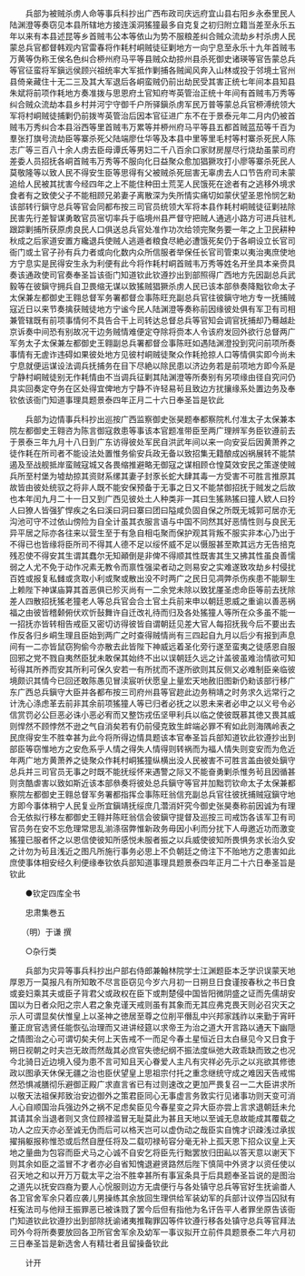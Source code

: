 <!-- { "loadSidebar": true } -->
　　兵部为被贼杀虏人命等事兵科抄出广西布政司庆远府宜山县右阳乡永泰里民人陆渊澄等奏窃见本县所辖地方接连溪洞猺獞最多自克复之初归附立籍当差至永乐五年以来有本县述昆等乡首贼韦公本等依山为势不服粮差纠合贼众流劫乡村杀虏人民蒙总兵官都督韩观内官雷春将作耗村峒贼徒征剿地方一向宁息至永乐十九年首贼韦万黄等伪称王侯名色纠合桺州府马平等县贼众劫掠州县杀死御史诸瑛等官告蒙总兵等官征蛮将军鎭远侯顾兴祖统率大军抵作剿捕各贼闻风奔入山林或投于邻境土官州县倚亲藏住十无二三及其大军退后各峒蛮贼仍前出劫民受其害正统七年间本县知县朱斌将前项作耗地方奏准拨与思恩府土官知府岑英管治正统十年间有首贼韦万秀等纠合贼众流劫本县乡村并河宁守御千户所驿鎭杀虏军民万普等蒙总兵官桺溥统领大军将村峒贼徒捕剿仍前拨岑英管治后因本官征进广东不在于景泰元年二月内仍被首贼韦万秀纠合本县浴西等里首贼韦万累等并桺州府马平等县五都首贼蓝茄等千百为羣张打旗号流劫臣等寨杀死父陆端廖仕华等及本县中里等里毛村等村寨杀死民人陈志广等三百八十余人虏去臣母谭氏等男妇二千八百余口家财房屋尽行烧劫虽蒙司府差委人员招抚各峒首贼韦万秀等不服向化日益聚众愈加猖獗攻打小廖等寨杀死民人莫敬隆等以致人民不得安生臣等思得有父被贼杀死屈害无辜虏去人口节告府司未蒙追给人民被其扰害今经四年之上不能住种田土荒芜人民饿死在途者有之逃移外境求食者有之致使父子不能相顾兄弟妻子离散深为失所情实痛切如蒙伏望圣恩怜悯乞勑该部转行鎭守总兵等官会同都布按三司官员统领大军将本县作耗村峒贼徒征剿袪除民害先行差智谋勇敢官员宻切率兵于临境州县严督守把贼人通逃小路方可进兵驻札跟踪剿捕所获原虏良民人口俱送总兵官处准作功次给领完聚务要一年之上卫民耕种秋成之后家道安置方纔退兵使贼人逃遁者粮食尽絶必遭饿死矣仍于各峒设立长官司衙门或土官子孙有兵力者或向化数内众所信服者举保任长官司管束以夷治夷庶使地方宁息实是民得安生永为利便有此今将作耗村峒首贼韦万秀等姓名开坐具本亲赍具奏该通政使司官奏奉圣旨该衙门知道钦此钦遵抄出到部照得广西地方先因副总兵武毅等在彼鎭守拥兵自卫畏缩无谋以致猺贼猖獗杀虏人民已该本部叅奏降黜钦命太子太保兼左都御史王翱总督军务署都督佥事陈旺充副总兵官往彼鎭守地方专一抚捕贼寇近日以来节奏擒获贼徒地方宁谧今民人陆渊澄等奏称前因缘彼处俱有军卫有司相兼管辖既有前项事情何不具告合干上司转达总督总兵等官知会调官抚捕却乃蓦越赴京诉奏中间恐有别故况干边务贼情难便定夺除将赍本人令该府发回外欲行总督两广军务太子太保兼左都御史王翱副总兵署都督佥事陈旺如遇陆渊澄投到究问前项所奏事情有无虗诈违碍如果彼处地方见彼村峒贼徒聚众作耗抢掠人口等情俱实即今尚未宁息就便运谋设法调兵抚捕务在目下尽絶以除民患以济边务若是前项地方即今系是宁静村峒贼徒别无作耗情由不当调兵征剿其陆渊澄等所奏别有另项缘由径自究问仍具实回奏定夺务在区处得宜俾地方宁静不许轻易茍且致边方扰攘缘系处置边务及奉钦依该衙门知道事理具题景泰四年正月二十六日奉圣旨是钦此

　　兵部为边情事兵科抄出巡按广西监察御史张昊题奉都察院札付准太子太保兼本院左都御史王翱咨为陈言御寇救患等事该本官题准带臣至两广理辨军务臣钦遵前去于景泰三年九月十八日到广东访得彼处军民自洪武年间以来一向安妥后因黄萧养之徒作耗在所司者不能设法处置惟务偷安兵政无备以致招集无籍酿成凶祸展转不能禁遏及至战舰抵岸蛮贼寇城又各畏缩推避略无御寇之谋相顾仓惶莫效安民之策遂使贼兵所至村堡为墟劫掠其资财系缧其妻子封豕长蛇大肆其毒一方受害不可胜言推原其故皆由彼处统驭之将非人既不能安保预备于无事之日又不能禁御招抚于贼发之后故也本年闰九月二十一日又到广西见彼处土人种类非一其曰生猺熟猺曰獞人欵人曰狑人曰獠人皆强犷悍疾之名曰溪曰洞曰寨曰团曰隘咸负固自保之所既无城郭可居亦无沟池可守不过依山傍险为自全计虽其衣服言语与中国不同然其好恶情性则与良民无异平居之际亦各往来以营生至于有急自相屯聚而保护观其背叛不服实非本心乃出于不得已也皆缘将臣所司不得其人德不足以绥怀威不足以慑服甚至欺其远方无告掊克残忍使不得安其生谓其蠢尔无知顚倒是非俾不得顺其性既害其生又拂其性虽良善懦弱之人尤不免于动作况素无教令而禀性强梁者动之则易安之实难遂致攻劫乡村侵扰百姓或报复私雠或贪取小利或聚或散出没不时两广之民日见凋弊杀伤疾患不能聊生上赖陛下神谋庙算其首恶俱已殄灭尚有一二余党未除以致犹厪圣虑命臣等前去抚除差人四散招抚猺老獞老人等总兵官会合土官土兵前来申以朝廷恩威之重谕以善恶祸福之由彼皆稽颡俯伏欢忻鼔舞许自迁改礼待而归及各处猺獞人等所在众多虽不能一一招抚亦皆转相告戒臣又密切访得彼皆自谓朝廷见差大官人每招抚我今后不要出去作反各归乡峒生理且臣始到两广之时查得贼情尚有三四起自九月以后少有报到声息间有一二亦皆鼠窃狗偷今亦散去此皆陛下神威远着圣化旁行遂至蛮夷之徒感恩自服回邪之党不戮自夷然臣犹未敢保其始终不出以误朝廷久远之计盖彼虽难治情欲可知茍得其所养而安其所利可保久安若一有所扰而不遂所欲则其反侧又必难制臣亲临彼境颇识其情今已回还敢陈愚见冒渎宸听伏愿皇上量宏天地赦旧图新仍勑该部行移广东广西总兵鎭守大臣并各都布按三司府州县等官趂此边务稍靖之时务求久远常行之计洗心涤虑革去前非其余前项猺獞人等已归者必抚之以恩未来者必申之以义号令必信赏罚必公巨恶必诛小恶必宥而又整饬戎伍坚甲利兵以临之使彼既慕其徳又畏其威则悍然不顾悖然不逊之气自消矣若有仍前侵克致生衅端必罪不宥如此则海隅岭表之民庶得安生不胜幸甚为此今将所得边情具题该本官奉圣旨兵部知道钦此钦遵抄出到部臣等窃惟地方之安危系乎人情之得失人情得则转祸而为福人情失则变安而为危近年两广地方黄萧养之徒聚众作耗村峒猺獞纵横出没人民被害不可胜言盖由彼处鎭守总兵并三司官员无事之时既不能抚绥怀来遇警之际又不能奋勇剿杀惟务茍且因循甚则贪酷虐害以致如斯近该本部叅奏将彼处总兵鎭守等官并加黜罚钦命太子太保兼都察院左都御史王翱总督军务署都指挥佥事陈旺翁信充副总兵官往彼抚捕贼寇鎭守地方即今事体稍宁人民复业所宜鎭靖抚绥庶几濳消奸究今御史张昊奏称前因诚为有理合无依拟行移左都御史王翱并陈旺翁信会彼鎭守提督及巡按三司戒饬各该军卫有司官员务在安不忘危理常思乱湔涤宿弊惟新政务毋因小利而分扰下人毋邀近功而激变猺獞已服者怀之以恩信使彼知所感悦未服者振之以兵威使彼知所畏惧务求长治久安之计勿为茍且浅近之图凡所施行事务必思上不负朝廷之倚注下不贻地方之患害如此庶使事体相安经久利便缘奉钦依兵部知道事理具题景泰四年正月二十六日奉圣旨是钦此

　　●钦定四库全书

　　忠肃集巻五

　　（明）于谦 撰

　　○杂行类

　　兵部为灾异等事兵科抄出户部右侍郎兼翰林院学士江渊题臣本乏学识误蒙天地厚恩万一莫报凡有所知敢不尽言臣窃见今岁六月初一日朔旦日食谨按春秋之书日食或妾妇乘其夫或臣子背君父或政权在臣下或荆楚侵中国皆阳微阴盛之证而先儒胡安国以为日者众阳之宗人君之象克谨天戒则虽有其象而无其应弗克畏天则必召灾天之示人可谓显矣伏惟皇上以圣神之徳居至尊之位削平僭乱中兴邦家践祚以来勤于宵旰董正庻官选贤任能恢弘治理而又进讲经筵以求帝王为治之道大开言路以通天下幽隠之情图治之心可谓切矣夫何上天告戒不一而足今春土星恒近日太白昼见今又日食于朔日视朝之时夫岂无故而然哉其必庶官失徳纪纲不振法度纵弛大政乖缺而致之也况今北骑日近边境入侵为患不言可知且天心眷爱人主凡有灾祥必先示之以兆欲其修徳政以图承天休保无疆之治也臣伏望皇上思祖宗付托之重念继统守成之难因天告戒惕然恐惧减膳彻乐避御正殿广求直言省已有过则速改之更加严畏复召一二大臣讲求所以敬天法祖保邦致治安边御外之策君臣同心无事虚言务敦实行见诸事功则天变可消人心自顺国治兵强边外之祸不足虑矣臣见今春星变之异大臣亦尝上言求退朝廷未允其请其余当退者则又贪位顾禄滥冒无耻莫此为甚且天地以至诚无息故能成其覆载之功人之应天亦必至诚无伪而后可以格天岂可以虚伪动之哉臣实自愧才识疎浅过承拔擢捐躯报称惟恐或后然自歴任将及二载叨禄茍容分毫无补上孤天恩下招众议皇上天地之量曲为包容而臣犬马之心诚不自安乞将臣先行黜罢放归田畆以答天意以谢天下则其余如臣之滥冒不才者亦必自省知愧退避贤路然后陛下慎简中外贤才以资任使以召天地之和以开万万载太平之治不胜幸甚所有事冝条具于后具题奉圣旨说的是图治之道先以抚安四裔为要人心恱服则边方无虞便行与各处镇守总兵等官好生抚谕畨人各卫官舍军余只着应袭儿男操练其余放回生理供给军装幼军的兵部计议停当囚狱有枉寃法司与他辩王振罪恶已被诛戮了罢今后但有指他为名讦告平人者罪坐原告该衙门知道钦此钦遵抄出到部除抚谕诸夷推鞠罪囚等件钦遵行移各处镇守总兵等官拜法司外今将所奏要放回各卫所官舍军余及幼军一事议拟开立前件具题景泰二年六月初三日奉圣旨是新选舍人有精壮者且留操备钦此

　　计开


